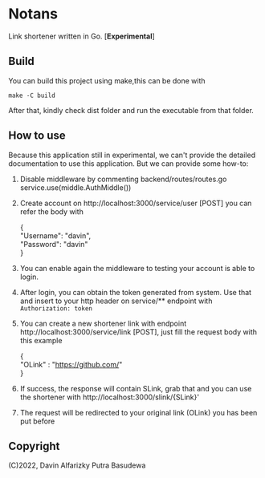 
# Notans 
  
Link shortener written in Go. [**Experimental**]

## Build
You can build this project using make,this can be done with

    make -C build
 
After that, kindly check dist folder and run the executable from that folder.
  
## How to use
Because this application still in experimental, we can't provide the detailed documentation to use this application. But we can provide some how-to:

1. Disable middleware by commenting backend/routes/routes.go service.use(middle.AuthMiddle())
2. Create account on http://localhost:3000/service/user [POST]  you can refer the body with

     {  
      "Username": "davin",  
      "Password": "davin"  
    }

3. You can enable again the middleware to testing your account is able to login.
4. After login, you can obtain the token generated from system. Use that and insert to your http header on service/** endpoint with `Authorization: token`
5. You can create a new shortener link with endpoint http://localhost:3000/service/link [POST], just fill the request body with this example

    {  
      "OLink" : "https://github.com/"  
    }
 6. If success, the response will contain SLink, grab that and you can use the shortener with http://localhost:3000/slink/{SLink}'
 7. The request will be redirected to your original link (OLink) you has been put before

## Copyright
(C)2022, Davin Alfarizky Putra Basudewa
